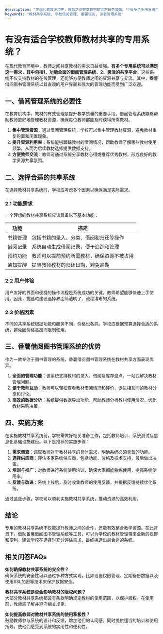 ```yaml
---
description: "在现代教育环境中，教师之间共享教材的需求日益增强。**有多个专用系统可以满足这一需求，其中包括1、功能全面的借阅管理系统、2、灵活的共享平台**。这些系统不仅支持教材的在线管理，还能够方便教师之间的资源共享与交流。其中，番薯借阅图书管理系统以其直观的用户界面和强大的管理功能而受到广泛欢迎。"
keywords: "教材共享系统, 学校借阅管理, 番薯借阅, 读者管理系统"
---
```

# 有没有适合学校教师教材共享的专用系统？

在现代教育环境中，教师之间共享教材的需求日益增强。**有多个专用系统可以满足这一需求，其中包括1、功能全面的借阅管理系统、2、灵活的共享平台**。这些系统不仅支持教材的在线管理，还能够方便教师之间的资源共享与交流。其中，番薯借阅图书管理系统以其直观的用户界面和强大的管理功能而受到广泛欢迎。

## **一、借阅管理系统的必要性**

在教育机构中，教材的有效管理是提升教学质量的重要手段。借阅管理系统能够帮助教师更好地管理教材资源，确保每位教师都能及时获得所需教材。

1. **集中管理资源**：通过借阅管理系统，学校可以集中管理教材资源，避免教材重复购置和闲置现象。
2. **提升资源利用率**：系统能够跟踪教材的借阅情况，帮助教师了解哪些教材使用频繁，从而为后续教材选择提供数据支持。
3. **方便教师交流**：教师可通过系统分享教材心得或推荐优秀教材，形成良好的教学资源共享氛围。

## **二、选择合适的共享系统**

在选择教材共享系统时，学校应考虑多个因素以确保满足实际需求。

### **2.1 功能需求**

一个理想的教材共享系统应该具备以下基本功能：

| 功能          | 描述                                                            |
|---------------|-----------------------------------------------------------------|
| 书籍管理      | 包括书籍的录入、分类、借阅和归还等操作                          |
| 借阅记录      | 系统自动生成借阅记录，便于追踪和管理                            |
| 预约功能      | 教师可以提前预约所需教材，确保资源不被占用                     |
| 通知提醒      | 提醒教师教材的归还日期，避免逾期                               |

### **2.2 用户体验**

用户友好的界面和便捷的操作流程是系统成功的关键，教师希望能够快速上手使用。因此，挑选时建议选择界面简洁明了、流程清晰的系统。

### **2.3 价格因素**

不同的共享系统根据功能和服务不同，价格也各异。学校应根据预算选择合适的系统，避免因价格高昂而限制使用。

## **三、番薯借阅图书管理系统的优势**

作为一款专注于图书管理的系统，番薯借阅图书管理系统在教材共享方面表现优异。

1. **全面的管理功能**：该系统支持教材的录入、借阅及库存盘点，一站式解决教材管理问题。
2. **便于教师互助**：教师可以轻松查看教材借阅情况和评价，促进相互间的教材分享和讨论。
3. **高效的数据分析**：系统提供数据导出功能，帮助教师分析教材使用情况，优化教材采购决策。

## **四、实施方案**

在实施教材共享系统前，学校需做好相关准备工作，包括教师培训、系统测试及信息化基础设施建设。以下是推荐的实施步骤：

1. **需求调查**：调查教师对于教材共享的具体需求，明确系统必须具备的功能。
2. **选择供应商**：评估多家系统供应商，包括功能、价格及技术支持，最后做出决策。
3. **培训与推广**：对教师进行系统使用培训，确保大家都能熟练使用，提高系统使用率。
4. **反馈与改进**：系统上线后，及时收集教师的使用反馈，并根据反馈持续优化系统。

通过这些步骤，学校可以顺利实施教材共享系统，推动资源的高效利用。

## 结论

专用的教材共享系统不仅能提升教师之间的合作，还能有效整合教学资源。在此背景下，借助番薯借阅图书管理系统等工具，可以为学校的教材管理带来全新的视野和便利。建议学校在选择时充分评估需求，最终挑选出最合适的系统。

## 相关问答FAQs

**如何确保教材共享系统的安全性？**  
确保系统的安全性可以通过多种方式实现，比如设置权限管理、定期备份数据以及使用SSL加密等技术来保护数据安全。

**教材共享系统是否会影响教材的版权问题？**  
大部分教材共享系统都设有条款明确规定教材的使用范围，以保护版权。在使用前，教师需了解并遵守相关规定。

**如何提高教师对教材共享系统的使用积极性？**  
鼓励教师参与系统的设计和反馈，增加他们的认同感。同时提供适当的培训和使用指导，使他们感受到系统的实用性和便利性。
